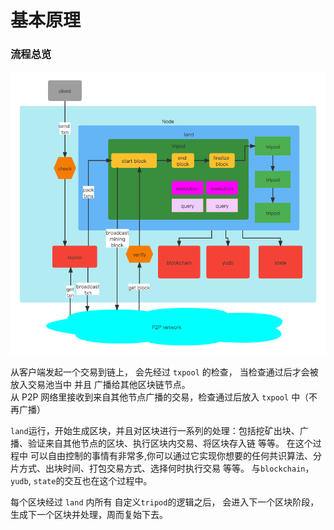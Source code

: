 # 基本原理


### 流程总览
![image](yu_flow_chart.png)  

从客户端发起一个交易到链上， 会先经过 `txpool` 的检查， 当检查通过后才会被放入交易池当中 并且 广播给其他区块链节点。  
从 P2P 网络里接收到来自其他节点广播的交易，检查通过后放入 `txpool` 中（不再广播） 

`land`运行，开始生成区块，并且对区块进行一系列的处理：包括挖矿出块、广播、验证来自其他节点的区块、执行区块内交易、将区块存入链 等等。 在这个过程中
可以自由控制的事情有非常多,你可以通过它实现你想要的任何共识算法、分片方式、出块时间、打包交易方式、选择何时执行交易 等等。 与`blockchain`， 
`yudb`, `state`的交互也在这个过程中。

每个区块经过 `land` 内所有 自定义`tripod`的逻辑之后， 会进入下一个区块阶段，生成下一个区块并处理，周而复始下去。


